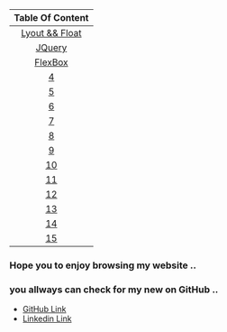 | Table Of Content  | 
| :-----------------: |
|  [Lyout && Float](https://omar-zoubi.github.io/reading-notes/reading301/reading01) |
|  [JQuery](https://omar-zoubi.github.io/reading-notes/reading301/reading02) |
|  [FlexBox](https://omar-zoubi.github.io/reading-notes/reading301/reading03) |
|  [4]() |
|  [5]() |
|  [6]() |
|  [7]() |
|  [8]() |
|  [9]() |
|  [10]() |
|  [11]() |
|  [12]() |
|  [13]() |
|  [14]() |
|  [15]() |



### Hope you to enjoy browsing my website .. 
### you allways can check for my new on GitHub ..

- [GitHub Link](https://github.com/Omar-zoubi)
- [Linkedin Link](https://www.linkedin.com/in/omar-alzoubi-54034bb4/)

